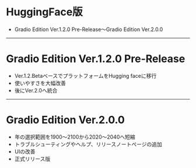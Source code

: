 # HuggingFace版
* Gradio Edition Ver.1.2.0 Pre-Release～Gradio Edition Ver.2.0.0
---
# Gradio Edition Ver.1.2.0 Pre-Release
* Ver.1.2.BetaベースでプラットフォームをHugging faceに移行
* 使いやすさを大幅改善
* 後にVer.2.0へ統合
---
# Gradio Edition Ver.2.0.0
* 年の選択範囲を1900～2100から2020～2040へ短縮
* トラブルシューティングやヘルプ、リリースノートページの追加
* UIの改善
* 正式リリース版
